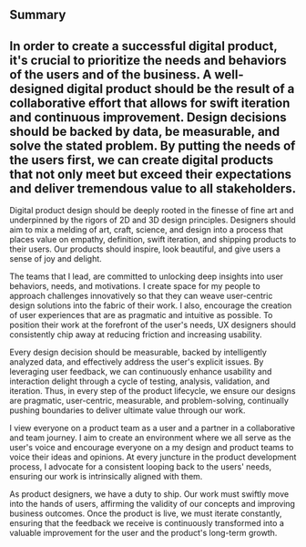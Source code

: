 ## Summary
In order to create a successful digital product, it's crucial to prioritize the needs and behaviors of the users and of the business. A well-designed digital product should be the result of a collaborative effort that allows for swift iteration and continuous improvement. Design decisions should be backed by data, be measurable, and solve the stated problem. By putting the needs of the users first, we can create digital products that not only meet but exceed their expectations and deliver tremendous value to all stakeholders.
---
Digital product design should be deeply rooted in the finesse of fine art and underpinned by the rigors of 2D and 3D design principles. Designers should aim to mix a melding of art, craft, science, and design into a process that places value on empathy, definition, swift iteration, and shipping products to their users. Our products should inspire, look beautiful, and give users a sense of joy and delight.

The teams that I lead, are committed to unlocking deep insights into user behaviors, needs, and motivations. I create space for my people to approach challenges innovatively so that they can weave user-centric design solutions into the fabric of their work. I also, encourage the creation of user experiences that are as pragmatic and intuitive as possible. To position their work at the forefront of the user's needs, UX designers should consistently chip away at reducing friction and increasing usability.

Every design decision should be measurable, backed by intelligently analyzed data, and effectively address the user's explicit issues. By leveraging user feedback, we can continuously enhance usability and interaction delight through a cycle of testing, analysis, validation, and iteration. Thus, in every step of the product lifecycle, we ensure our designs are pragmatic, user-centric, measurable, and problem-solving, continually pushing boundaries to deliver ultimate value through our work.

I view everyone on a product team as a user and a partner in a collaborative and team journey. I aim to create an environment where we all serve as the user's voice and encourage everyone on a my design and product teams to voice their ideas and opinions. At every juncture in the product development process, I advocate for a consistent looping back to the users' needs, ensuring our work is intrinsically aligned with them.

As product designers, we have a duty to ship. Our work must swiftly move into the hands of users, affirming the validity of our concepts and improving business outcomes. Once the product is live, we must iterate constantly, ensuring that the feedback we receive is continuously transformed into a valuable improvement for the user and the product's long-term growth.